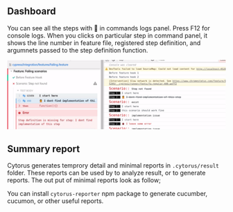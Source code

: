 ## Dashboard

You can see all the steps with 👣 in commands logs panel. Press F12 for console logs. When you clicks on particular step in command panel, it shows the line number in feature file, registered step definition, and argumnets passed to the step definition function.


![](imgs/dashboard.gif)


## Summary report

Cytorus generates temprory detail and minimal reports in `.cytorus/result` folder. These reports can be used by to analyze result, or to generate reports. The out put of minimal reports look as follow;

You can install `cytorus-reporter` npm package to generate cucumber, cucumon, or other useful reports.